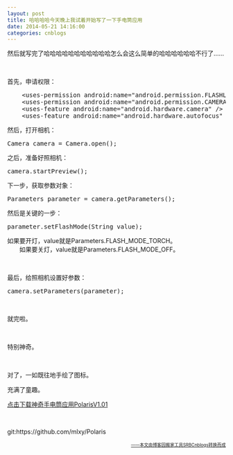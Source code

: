 ```yaml
---
layout: post
title: 哈哈哈哈今天晚上我试着开始写了一下手电筒应用
date: 2014-05-21 14:16:00
categories: cnblogs
---
```


<p>然后就写完了哈哈哈哈哈哈哈哈哈哈哈怎么会这么简单的哈哈哈哈哈哈不行了&hellip;&hellip;</p>
<p>&nbsp;</p>
<p>首先，申请权限：</p>
<div class="cnblogs_code">
<pre>    &lt;uses-permission android:name="android.permission.FLASHLIGHT" /&gt;
    &lt;uses-permission android:name="android.permission.CAMERA" /&gt;
    &lt;uses-feature android:name="android.hardware.camera" /&gt;
    &lt;uses-feature android:name="android.hardware.autofocus" /&gt;</pre>
</div>
<p>然后，打开相机：</p>
<div class="cnblogs_code">
<pre>Camera camera = Camera.open();</pre>
</div>
<p>之后，准备好照相机：</p>
<div class="cnblogs_code">
<pre>camera.startPreview();</pre>
</div>
<p>下一步，获取参数对象：</p>
<div class="cnblogs_code">
<pre>Parameters parameter = camera.getParameters();</pre>
</div>
<p>然后是关键的一步：</p>
<div class="cnblogs_code">
<pre>parameter.setFlashMode(String value);</pre>
</div>
<p>如果要开灯，value就是Parameters.FLASH_MODE_TORCH。<br />　　如果要关灯，value就是Parameters.FLASH_MODE_OFF。</p>
<p>&nbsp;</p>
<p>最后，给照相机设置好参数：</p>
<div class="cnblogs_code">
<pre>camera.setParameters(parameter);</pre>
</div>
<p>&nbsp;</p>
<p>就完啦。</p>
<p>&nbsp;</p>
<p>特别神奇。</p>
<p>&nbsp;</p>
<p>对了，一如既往地手绘了图标。</p>
<p>充满了童趣。</p>
<p><a href="http://files.cnblogs.com/JavaForNow/PolarisV1.01.apk">点击下载神奇手电筒应用PolarisV1.01</a></p>
<p>&nbsp;</p>
<p>git:https://github.com/mlxy/Polaris</p>

<div align=right><a href="https://github.com/mlxy/SRBCnblogs"><font size=1>——本文由博客园搬家工具SRBCnblogs转换而成</font></a></div>